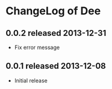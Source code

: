 ChangeLog of Dee
================

0.0.2 released 2013-12-31
-------------------------

- Fix error message

0.0.1 released 2013-12-08
-------------------------

- Initial release
